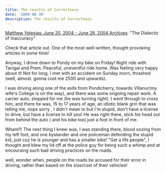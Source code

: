 ```yaml
---
title: The results of Correctness
date: '2004-08-30'
description: The results of Correctness
---
```


[Matthew Yglesias: June 20, 2004 - June 26, 2004 Archives][0]: "The Dialectic of Inaccuracy"

Check that article out. One of the most well-written, thought provoking articles in some time!

Anyway, I drove down to Pondy on my bike on Friday! Night ride with Tanigai and Prem. Peaceful, uneventful ride home. Was feeling very happy about it! Not for long. I met with an accident on Sunday morn, thrashed (well, almost. gonna cost me 2500 and upwards).

I was driving along one of the exits from Pondicherry, towards Villanur(my wife's College is on the way), and there was some ongoing repair work. A carrier auto, stopped for me (he was turning right). I went through to cross him, and there he was, 15 to 17 years of age, an idiotic blank grin that was telling me, oops sorry , I didn't mean to but I'm stupid, don't have a license to drive, but have a license to kill you! He was right there, stick his head out from behind the auto ( and his bike too) just a foot in front of me.

Wham!!! The next thing I knew was, I was standing there, blood oozing from my left foot, and one bystander and one policeman defending the stupid kid, just coz he is younger and has a smaller bike! "Get a life people", I thought and blew my lid off at the police guy for being such a whimp and at encouraing such bad driving practices on the roads.

well, wonder when, people on the roads be accused for their error in driving, rather than based on the size/cost of their vehicles!  

[0]: http://www.matthewyglesias.com/archives/week_2004_06_20.html#003606